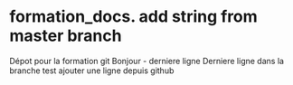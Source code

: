 # formation_docs. add string from master branch 
Dépot pour la formation git
Bonjour - derniere ligne
Derniere ligne dans la branche test
ajouter une ligne depuis github

